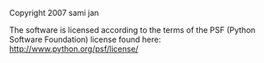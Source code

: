 Copyright 2007 sami jan

The software is licensed according to the terms of the PSF (Python Software Foundation) license found here: http://www.python.org/psf/license/